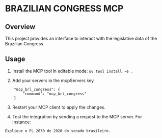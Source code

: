 # BRAZILIAN CONGRESS MCP

## Overview

This project provides an interface to interact with the legislative data of the Brazilian Congress.

## Usage

1. Install the MCP tool in editable mode:
`uv tool install -e .`

2. Add your servers in the mcpServers key
```
    "mcp_brl_congress": {
        "command": "mcp_brl_congress"
    }
```

3. Restart your MCP client to apply the changes.

4. Test the integration by sending a request to the MCP server. For instance:
```
Explique o PL 2630 de 2020 do senado brasileiro.
```
